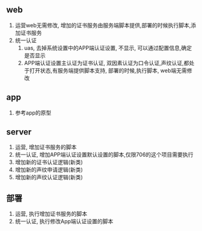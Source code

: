 ## web
1. 运营web无需修改, 增加的证书服务由服务端脚本提供,部署的时候执行脚本,添加证书服务
2. 统一认证
	1. uas, 去掉系统设置中的APP端认证设置, 不显示, 可以通过配置信息,确定是否显示
	2. APP端认证设置主认证为证书认证, 双因素认证为口令认证,声纹认证,都处于打开状态,有服务端提供脚本支持, 部署的时候,执行脚本, web端无需修改

## app
1. 参考app的原型

## server
1. 运营, 增加证书服务的脚本
2. 统一认证, 增加APP端认证设置默认设置的脚本,仅限706的这个项目需要执行
3. 增加新的证书认证逻辑(新类)
4. 增加新的声纹申请逻辑(新类)
5. 增加新的声纹认证逻辑(新类)

## 部署
1. 运营, 执行增加证书服务的脚本
2. 统一认证, 执行修改App端认证设置的脚本
